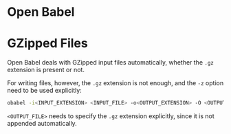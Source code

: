 # Open Babel

# GZipped Files

Open Babel deals with GZipped input files automatically, whether the `.gz` extension is present or not.

For writing files, however, the `.gz` extension is not enough, and the `-z` option need to be used explicitly:

```bash
obabel -i<INPUT_EXTENSION> <INPUT_FILE> -o<OUTPUT_EXTENSION> -O <OUTPUT_FILE> -z
```

`<OUTPUT_FILE>` needs to specify the `.gz` extension explicitly, since it is not appended automatically.
